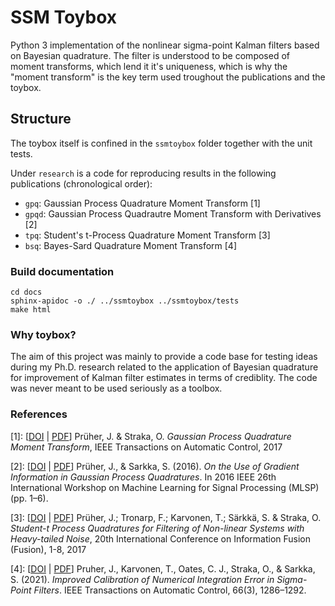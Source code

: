 # SSM Toybox
Python 3 implementation of the nonlinear sigma-point Kalman filters based on Bayesian quadrature. The filter is understood to be composed of moment transforms, which lend it it's uniqueness, which is why the "moment transform" is the key term used troughout the publications and the toybox.

## Structure
The toybox itself is confined in the `ssmtoybox` folder together with the unit tests.

Under `research` is a code for reproducing results in the following publications (chronological order):
* `gpq`: Gaussian Process Quadrature Moment Transform [1]
* `gpqd`: Gaussian Process Quadrautre Moment Transform with Derivatives [2]
* `tpq`: Student's t-Process Quadrature Moment Transform [3]
* `bsq`: Bayes-Sard Quadrature Moment Transform [4]


### Build documentation
```
cd docs
sphinx-apidoc -o ./ ../ssmtoybox ../ssmtoybox/tests
make html
```


### Why toybox?
The aim of this project was mainly to provide a code base for testing ideas during my Ph.D. research related to the application of Bayesian quadrature for improvement of Kalman filter estimates in terms of crediblity. The code was never meant to be used seriously as a toolbox.


### References
[1]: [[DOI](http://dx.doi.org/10.1109/TAC.2017.2774444) | [PDF](https://arxiv.org/abs/1701.01356)] 
Prüher, J. & Straka, O. *Gaussian Process Quadrature Moment Transform*, IEEE Transactions on Automatic Control, 2017

[2]: [[DOI](https://doi.org/10.1109/MLSP.2016.7738903) | [PDF](https://ieeexplore.ieee.org/document/7738903)] Prüher, J., & Sarkka, S. (2016). *On the Use of Gradient Information in Gaussian Process Quadratures*. In 2016 IEEE 26th International Workshop on Machine Learning for Signal Processing (MLSP) (pp. 1–6). 

[3]: [[DOI](http://dx.doi.org/10.23919/ICIF.2017.8009742) | [PDF](https://arxiv.org/abs/1703.05189)] 
Prüher, J.; Tronarp, F.; Karvonen, T.; Särkkä, S. & Straka, O. *Student-t Process Quadratures for Filtering of 
Non-linear Systems with Heavy-tailed Noise*, 20th International Conference on Information Fusion (Fusion), 1-8, 2017

[4]: [[DOI](https://doi.org/10.1109/TAC.2020.2991698) | [PDF](https://export.arxiv.org/pdf/1811.11474)] Pruher, J., Karvonen, T., Oates, C. J., Straka, O., & Sarkka, S. (2021). *Improved Calibration of Numerical Integration Error in Sigma-Point Filters*. IEEE Transactions on Automatic Control, 66(3), 1286–1292.


